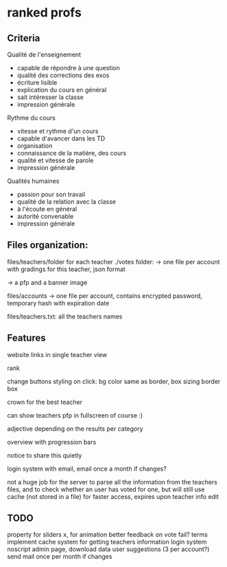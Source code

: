 # ranked profs

## Criteria

Qualité de l'enseignement
- capable de répondre à une question
- qualité des corrections des exos
- écriture lisible
- explication du cours en général
- sait intéresser la classe
- impression générale

Rythme du cours
- vitesse et rythme d'un cours
- capable d'avancer dans les TD
- organisation
- connaissance de la matière, des cours
- qualité et vitesse de parole
- impression générale

Qualités humaines
- passion pour son travail
- qualité de la relation avec la classe
- à l'écoute en général
- autorité convenable
- impression générale

## Files organization:

files/teachers/folder for each teacher
./votes folder:
  -> one file per account with gradings for this teacher, json format

-> a pfp and a banner image

files/accounts
-> one file per account, contains encrypted password, temporary hash with expiration date

files/teachers.txt: all the teachers names

## Features

website links in single teacher view

rank

change buttons styling on click: bg color same as border, box sizing border box

crown for the best teacher

can show teachers pfp in fullscreen of course :)

adjective depending on the results per category

overview with progression bars

notice to share this quietly

login system with email, email once a month if changes?

not a huge job for the server to parse all the information from the teachers files, and to check whether an user has voted for one, but will still use cache (not stored in a file) for faster access, expires upon teacher info edit

## TODO
property for sliders x, for animation
better feedback on vote fail?
terms
implement cache system for getting teachers information
login system
noscript
admin page, download data
user suggestions (3 per account?)
send mail once per month if changes

